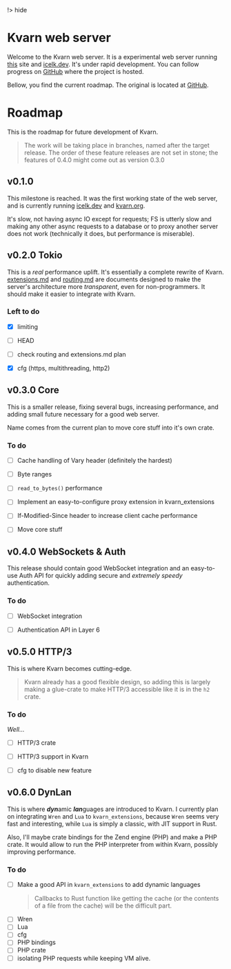 !> hide

# Kvarn web server

Welcome to the Kvarn web server. It is a experimental web server running [this](https://kvarn.org) site
and [icelk.dev](https://icelk.dev). It's under rapid development. You can follow progress on [GitHub](https://github.com/Iselk/kvarn/tree/tokio/) where the project is hosted.

Bellow, you find the current roadmap. The original is located at [GitHub](https://github.com/Iselk/kvarn/tree/tokio/roadmap.md).

# Roadmap

This is the roadmap for future development of Kvarn.

> The work will be taking place in branches, named after the target release. The order of these feature releases are not set in stone;
> the features of 0.4.0 might come out as version 0.3.0


## v0.1.0

This milestone is reached. It was the first working state of the web server, and is currently running [icelk.dev](https://icelk.dev) and [kvarn.org](https://kvarn.org).

It's slow, not having async IO except for requests; FS is utterly slow and
making any other async requests to a database or to proxy another server does not work
(technically it does, but performance is miserable).


## v0.2.0 Tokio

This is a *real* performance uplift. It's essentially a complete rewrite of Kvarn.
[extensions.md](https://github.com/Iselk/kvarn/tree/tokio/extensions.md) and [routing.md](https://github.com/Iselk/kvarn/tree/tokio/routing.md) are documents designed to make the server's
architecture more *transparent*, even for non-programmers. It should make it easier to integrate with Kvarn.

### Left to do

- [x] limiting
- [ ] HEAD
- [ ] check routing and extensions.md plan
- [x] cfg (https, multithreading, http2)


## v0.3.0 Core

This is a smaller release, fixing several bugs, increasing performance, and adding small future necessary for a good web server.

Name comes from the current plan to move core stuff into it's own crate.

### To do

- [ ] Cache handling of Vary header (definitely the hardest)
- [ ] Byte ranges
- [ ] `read_to_bytes()` performance
- [ ] Implement an easy-to-configure proxy extension in kvarn_extensions
- [ ] If-Modified-Since header to increase client cache performance
- [ ] Move core stuff


## v0.4.0 WebSockets & Auth

This release should contain good WebSocket integration and an easy-to-use Auth API
for quickly adding secure and *extremely speedy* authentication.

### To do

- [ ] WebSocket integration
- [ ] Authentication API in Layer 6


## v0.5.0 HTTP/3

This is where Kvarn becomes cutting-edge.

> Kvarn already has a good flexible design, so adding this is largely making
> a glue-crate to make HTTP/3 accessible like it is in the `h2` crate.

### To do

*Well...*

- [ ] HTTP/3 crate
- [ ] HTTP/3 support in Kvarn
- [ ] cfg to disable new feature


## v0.6.0 DynLan

This is where ***dyn***amic ***lan***guages are introduced to Kvarn. I currently plan on integrating `Wren` and `Lua` to `kvarn_extensions`,
because `Wren` seems very fast and interesting, while `Lua` is simply a classic, with JIT support in Rust.

Also, I'll maybe crate bindings for the Zend engine (PHP) and make a PHP crate. It would allow to run the PHP interpreter
from within Kvarn, possibly improving performance.

### To do

- [ ] Make a good API in `kvarn_extensions` to add dynamic languages
    > Callbacks to Rust function like getting the cache
    > (or the contents of a file from the cache) will be the difficult part.
- [ ] Wren
- [ ] Lua
- [ ] cfg
- [ ] PHP bindings
- [ ] PHP crate
- [ ] isolating PHP requests while keeping VM alive.
